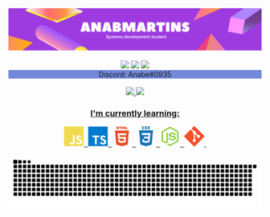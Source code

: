 <div align="center">
<img src="banner-github.png" tittle="background-banner"/>
<div>
 <br>
<a href="https://instagram.com/anabe.m_" target="_blank"><img src="https://img.shields.io/badge/-Instagram-%23E4405F?style=for-the-badge&logo=instagram&logoColor=white" target="_blank"></a>
<a href = "mailto:ana_beatriz-martins@estudante.sesisenai.org.br"><img src="https://img.shields.io/badge/Gmail-D14836?style=for-the-badge&logo=gmail&logoColor=white" target="_blank"></a>
<a href="https://www.linkedin.com/in/anabe-sc" target="_blank"><img src="https://img.shields.io/badge/-LinkedIn-%230077B5?style=for-the-badge&logo=linkedin&logoColor=white" target="_blank"></a><br>   
 <div style="background-color:#7289da">
 <a>Discord: Anabe#0935</a>
 </div>
 </div>
 <br>
<div>
<a href="https://github.com/anabmartins">
<img height="180em" src="https://github-readme-stats.vercel.app/api/top-langs/?username=anabmartins&layout=compact&langs_count=7&theme=midnight-purple"/>
<img height="180em" src="https://github-readme-stats.vercel.app/api?username=anabmartins&show_icons=true&theme=midnight-purple&include_all_commits=true&count_private=true"/>
</div>

 
### I'm currently learning:
  <img src="https://github.com/devicons/devicon/blob/master/icons/javascript/javascript-plain.svg"        title="JavaScript" alt="JavaScript" width="40" height="40"/>&nbsp;
  <img src="https://github.com/devicons/devicon/blob/master/icons/typescript/typescript-plain.svg"        title="TypeScript" alt="TypeScript" width="40" height="40"/>&nbsp;
  <img src="https://github.com/devicons/devicon/blob/master/icons/html5/html5-plain-wordmark.svg"         title="HTML5"      alt="HTML" width="40" height="40"/>&nbsp;
  <img src="https://github.com/devicons/devicon/blob/master/icons/css3/css3-plain-wordmark.svg"           title="CSS3"       alt="CSS" width="40" height="40"/>&nbsp;
  <img src="https://github.com/devicons/devicon/blob/master/icons/nodejs/nodejs-plain.svg"                title="NodeJS"     alt="NodeJS" width="40" height="40"/>&nbsp;
  <img src="https://github.com/devicons/devicon/blob/master/icons/git/git-plain.svg"                      title="Git"        alt="Git" width="40" height="40"/>&nbsp;

  ![Snake animation](https://github.com/anabmartins/anabmartins/blob/output/github-contribution-grid-snake.svg)
